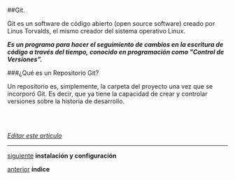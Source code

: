 ##Git.

Git es un software de código abierto (open source software) creado por Linus Torvalds, 
el mismo creador del sistema operativo Linux.

_**Es un programa para hacer el seguimiento de cambios en la escritura de código 
a través del tiempo, conocido en programación como "Control de Versiones".**_

###¿Qué es un Repositorio Git?

Un repositorio es, simplemente, la carpeta del proyecto una vez que se incorporó Git.
Es decir, que ya tiene la capacidad de crear y controlar versiones sobre la historia de desarrollo.

<br>
<br>

<em>[Editar este artículo](https://github.com/Pandawebs/Git-y-GitHub-elemental/edit/master/git-concepto-repositorios.md)</em>

<hr>

[siguiente](https://github.com/Pandawebs/Git-y-GitHub-elemental/blob/master/instalacion-y-configuracion-de-git) **instalación y configuración**

[anterior](https://github.com/Pandawebs/Git-y-GitHub-elemental/blob/master/README.md) **índice**